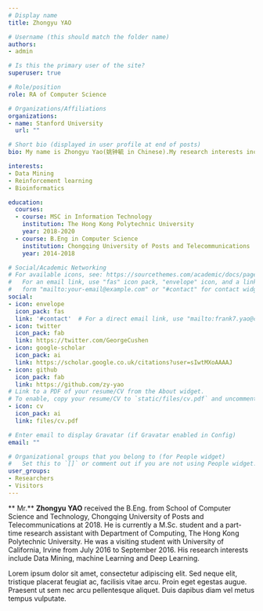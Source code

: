 ```yaml
---
# Display name
title: Zhongyu YAO

# Username (this should match the folder name)
authors:
- admin

# Is this the primary user of the site?
superuser: true

# Role/position
role: RA of Computer Science

# Organizations/Affiliations
organizations:
- name: Stanford University
  url: ""

# Short bio (displayed in user profile at end of posts)
bio: My name is Zhongyu Yao(姚钟毓 in Chinese).My research interests include data mining, machine learning and deep learning.

interests:
- Data Mining
- Reinforcement learning
- Bioinformatics

education:
  courses:
  - course: MSC in Information Technology
    institution: The Hong Kong Polytechnic University
    year: 2018-2020
  - course: B.Eng in Computer Science
    institution: Chongqing University of Posts and Telecommunications
    year: 2014-2018

# Social/Academic Networking
# For available icons, see: https://sourcethemes.com/academic/docs/page-builder/#icons
#   For an email link, use "fas" icon pack, "envelope" icon, and a link in the
#   form "mailto:your-email@example.com" or "#contact" for contact widget.
social:
- icon: envelope
  icon_pack: fas
  link: '#contact'  # For a direct email link, use "mailto:frank7.yao@connect.polyu.hk".
- icon: twitter
  icon_pack: fab
  link: https://twitter.com/GeorgeCushen
- icon: google-scholar
  icon_pack: ai
  link: https://scholar.google.co.uk/citations?user=sIwtMXoAAAAJ
- icon: github
  icon_pack: fab
  link: https://github.com/zy-yao
# Link to a PDF of your resume/CV from the About widget.
# To enable, copy your resume/CV to `static/files/cv.pdf` and uncomment the lines below.
- icon: cv
  icon_pack: ai
  link: files/cv.pdf

# Enter email to display Gravatar (if Gravatar enabled in Config)
email: ""

# Organizational groups that you belong to (for People widget)
#   Set this to `[]` or comment out if you are not using People widget.
user_groups:
- Researchers
- Visitors
---
```


** Mr.** **Zhongyu YAO** received the B.Eng. from School of Computer Science and Technology, Chongqing University of Posts and Telecommunications at 2018. He is currently a M.Sc. student and a part-time research assistant with Department of Computing, The Hong Kong Polytechnic University. He was a visiting student with University of California, Irvine from July 2016 to September 2016. His research interests include Data Mining, machine Learning and Deep Learning.

Lorem ipsum dolor sit amet, consectetur adipiscing elit. Sed neque elit, tristique placerat feugiat ac, facilisis vitae arcu. Proin eget egestas augue. Praesent ut sem nec arcu pellentesque aliquet. Duis dapibus diam vel metus tempus vulputate.
